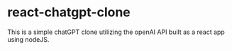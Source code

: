 # react-chatgpt-clone
This is a simple chatGPT clone utilizing the openAI API built as a react app using nodeJS.
